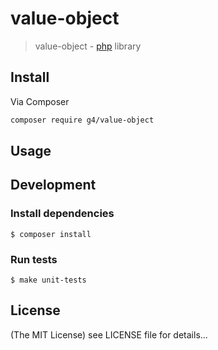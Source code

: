 value-object
======

> value-object - [php](http://php.net) library

## Install
Via Composer

```sh
composer require g4/value-object
```

## Usage

## Development

### Install dependencies

    $ composer install

### Run tests

    $ make unit-tests

## License

(The MIT License)
see LICENSE file for details...
